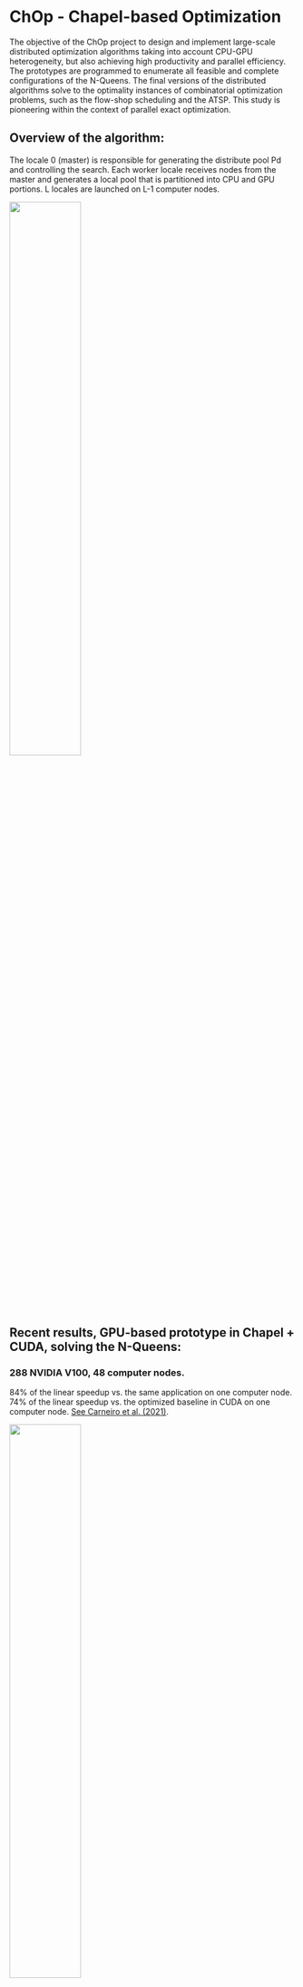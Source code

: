 # ChOp - Chapel-based Optimization 

The objective of the ChOp project to design and implement large-scale distributed optimization algorithms taking into account CPU-GPU heterogeneity, but also achieving high productivity and parallel efficiency. The prototypes are programmed to enumerate all feasible and complete configurations of the N-Queens. The final versions of the distributed algorithms solve to the optimality  instances of combinatorial optimization problems, such as the flow-shop scheduling and the ATSP. This study is pioneering within the context of parallel exact optimization.


## Overview of the algorithm: 
The locale 0 (master) is responsible for generating the distribute pool Pd and controlling the search. Each worker locale receives nodes from the master and generates a local pool that is partitioned into CPU and GPU portions. L locales are launched on L-1 computer nodes.


<img src="https://tcarneirop.github.io/pictures/overview.png" width="50%" class="center">


## Recent results, GPU-based prototype in Chapel + CUDA, solving the N-Queens: 

### 288 NVIDIA V100, 48 computer nodes. 

84% of the linear speedup vs. the same application on one computer node. 74% of the linear speedup vs. the optimized baseline in CUDA on one computer node.  [See Carneiro et al. (2021)](https://hal.archives-ouvertes.fr/hal-03149394/document).


<img src="https://tcarneirop.github.io/pictures/new.png" width="50%" class="center">

## Some productivity/performance results of using Chapel for distributed exact optimization vs MPI+Cpp, flow-shop scheduling problem: 

Execution times of Chapel-BB solving to the optimality Taillard instances ta21-30. The execution time is given relative to the MPI-PBB baseline. Next, normalized the productivity achieved by Chapel compared to its counterpart written in MPI+Cpp. Experiments executed on 1 (32 cores) to 32 nodes (1024 cores). For more details, see [Carneiro et al. (2020)](https://www.sciencedirect.com/science/article/pii/S0167739X1930946X).

<img src="https://tcarneirop.github.io/pictures/performance.png" width="50%" class="center">

<img src="https://tcarneirop.github.io/pictures/prod.png" width="50%" class="center">

## Productivity results of using Chapel for heuristic optimization:

Illustration of the trade-off between relative cost and relative performance of three languages compared to the reference one. In the graph, the arrows point to the desired productivity region (DPR). The trade-off between relative cost and relative performance of Chapel, Julia, and Python compared to the reference implementation. In the graph, the desired productivity region (DPR) is on point 1.2.33. For more details, see [Gmys et al. (2020)](https://doi.org/10.1016/j.swevo.2020.100720).

<img src="https://tcarneirop.github.io/pictures/desired.png" width="50%" class="center">



## Publications:
- Carneiro, T.; Melab, N.; Hayashi, A.; Sarkar, V. [Towards Chapel-based Exascale Tree Search Algorithms: dealing withmultiple GPU accelerators](https://hal.archives-ouvertes.fr/hal-03149394/document). In: The International Conference on High Performance Computing & Simulation - HPCS2020 (2021). [HPCS 2020 Outstanding Paper Award nominee](http://hpcs2020.cisedu.info/2-conference/outstanding-paper-poster-awards).
 
- Carneiro, T.; Gmys, J.; Melab, N.; Tuyttens, D. [Towards Ultra-scale Branch-and-Bound Using a High-productivity Lan-guage](https://doi.org/10.1016/J.future.2019.11.011). Future Generation Computer Systems, 105: 196-209 (2020). DOI: 10.1016/J.future.2019.11.011.

- Gmys, J.; Carneiro, T.; Melab, N.; Tuyttens, d.; Talbi, E-G. [A Comparative Study of High-productivity High-performance Programming Languages for Parallel Metaheuristics](https://doi.org/10.1016/j.swevo.2020.100720). Swarm and Evolutionary Computation, 57:100720 (2020). DOI:10.1016/j.swevo.2020.100720

- Carneiro, T.;   Melab,   N.  [An  Incremental  Parallel  PGAS-based  Tree  Search  Algorithm](https://ieeexplore.ieee.org/document/9188106). In:    The  2019  In-ternational   Conference   on   High   Performance   Computing   &   Simulation   -   HPCS2019,   pp.19-26,   DOI:10.1109/HPCS48598.2019.9188106.

- Carneiro, T.; Melab, N. [Productivity-aware Design and Implementation of Distributed Tree-based Search Algorithms](https://link.Springer.com/chapter/10.1007/978-3-030-22734-0_19). In:  The International Conference on Computational Science - ICCS2019.  Lecture notes in computer science, vol.11536 (253-266), Springer. DOI: 10.1007/978-3-030-15996-2_2

